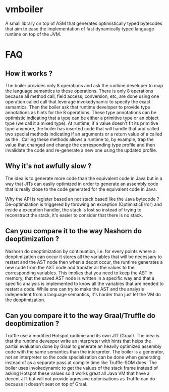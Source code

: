 vmboiler
========

A small library on top of ASM that generates optimistically typed bytecodes that aim
to ease the implementation of fast dynamically typed language runtime on top of the JVM.


FAQ
===

How it works ?
---
The boiler provides only 8 operations and ask the runtime developer
to map the language semantics to these operations.
There is only 8 operations because all method call, field access, conversion, etc,
are done using one operation called call that leverage invokedynamic to
specify the exact semantics.
Then the boiler ask that runtime developer to provide type annotations as hints
for the 8 operations. These type annotations can be optimistic indicating that a type
can be either a primitive type or an object type (we call it a mixed type). 
At runtime, if a value doesn't fit its primitive type anymore, the boiler
has inserted code that will handle that and called two special methods
indicating if an arguments or a return value of a called as the .
Calling these methods allows a runtime to, by example, trap the value that changed
and change the corresponding type profile and then invalidate the code and re-generate
a new one using the updated profile.

Why it's not awfully slow ?
---
The idea is to generate more code than the equivalent code in Java but
in a way that JITs can easily optimized in order to generate an assembly
code that is really close to the code generated for the equivalent code in Java.

Why the API is register based an not stack based like the Java bytecode ?
De-optimization is triggered by throwing an exception (OptimisticError)
and inside a exception handler, the stack is lost so instead of trying to
reconstruct the stack, it's easier to consider that there is no stack.

Can you compare it to the way Nashorn do deoptimization ?
---
Nashorn do deoptimization by continuation, i.e. for every points where
a deoptimization can occur it stores all the variables that will be
necessary to restart and the AST node then when a deopt occur,
the runtime generates a new code from the AST node and transfer all the values
to the corresponding variables. This implies that you need to keep the AST in memory,
that the saved AST node is written in a specific way and that a specific analysis
is implemented to know all the variables that are needed to restart a code.
While one can try to make the AST and the analysis independent from a language semantics,
it's harder than just let the VM do the deoptimization.

Can you compare it to the way Graal/Truffle do deoptimization ?
---
Truffle use a modified Hotspot runtime and its own JIT (Graal).
The idea is that the runtime deveoper write an interpreter with hints
that helps the partial evaluation done by Graal to generate an
heavily optimized assembly code with the same semantics than the interpreter.
The boiler is a generator, not an interpreter so the code specialization
can be done when generating instead of as a separate pass at compile time
like Truffle-SOM does. The boiler uses invokedynamic to get the values
of the stack frame instead of asking Hotspot these values so it works
great all Java VM that have a decent JIT but will not provide agressive
optimisations as Truffle can do because it doesn't seat on top of Graal.   

